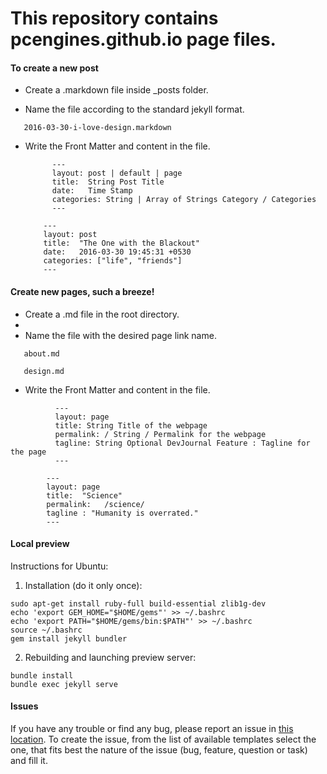 # This repository contains pcengines.github.io page files.

#### To create a new post

- Create a .markdown file inside _posts folder.

- Name the file according to the standard jekyll format.

```
   2016-03-30-i-love-design.markdown
```

- Write the Front Matter and content in the file.

    ```
          ---
          layout: post | default | page
          title:  String Post Title
          date:   Time Stamp
          categories: String | Array of Strings Category / Categories 
          ---
    ```

    ```
        ---
        layout: post
        title:  "The One with the Blackout"
        date:   2016-03-30 19:45:31 +0530
        categories: ["life", "friends"]
        ---
    ```  


#### Create new pages, such a breeze!

- Create a .md file in the root directory.
- 
- Name the file with the desired page link name.

```
   about.md
```

```
   design.md
```

- Write the Front Matter and content in the file.

```
          ---
          layout: page
          title: String Title of the webpage
          permalink: / String / Permalink for the webpage
          tagline: String Optional DevJournal Feature : Tagline for the page
          ---
```      
```
        ---
        layout: page
        title:  "Science"
        permalink:   /science/
        tagline : "Humanity is overrated."
        ---
```

#### Local preview

Instructions for Ubuntu:

1. Installation (do it only once):

```shell
sudo apt-get install ruby-full build-essential zlib1g-dev
echo 'export GEM_HOME="$HOME/gems"' >> ~/.bashrc
echo 'export PATH="$HOME/gems/bin:$PATH"' >> ~/.bashrc
source ~/.bashrc
gem install jekyll bundler
```

2. Rebuilding and launching preview server:

```shell
bundle install
bundle exec jekyll serve
```

#### Issues

If you have any trouble or find any bug, please report an issue in 
[this location](https://github.com/pcengines/apu2-documentation/issues). To 
create the issue, from the list of available templates select the one, that fits 
best the nature of the issue (bug, feature, question or task) and fill it.
